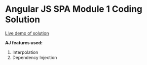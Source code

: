 Angular JS SPA Module 1 Coding Solution
=======
[Live demo of solution](https://stsourdos.github.io/angular-js/module1-solution/index.html)

**AJ features used:**

1. Interpolation
2. Dependency Injection
